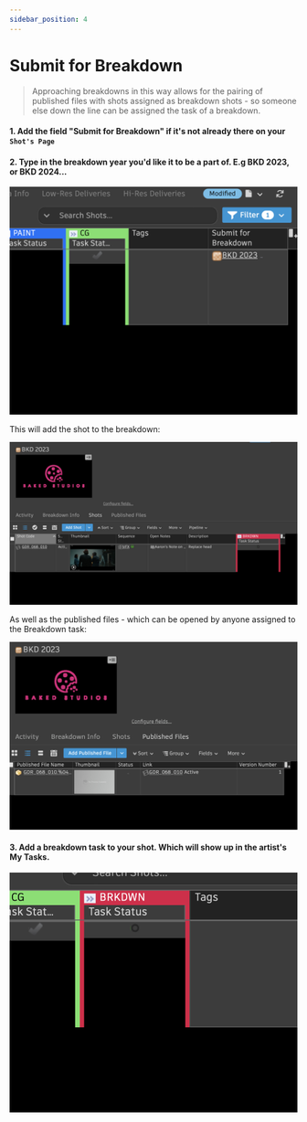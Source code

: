```yaml
---
sidebar_position: 4
---
```


# Submit for Breakdown

>Approaching breakdowns in this way allows for the pairing of published files with shots assigned as breakdown shots - so someone else down the line can be assigned the task of a breakdown.

#### 1. Add the field "Submit for Breakdown" if it's not already there on your `Shot's Page`

#### 2. Type in the breakdown year you'd like it to be a part of. E.g BKD 2023, or BKD 2024...

![Breakdown Field](./brkdwn_field.png)

This will add the shot to the breakdown:

![Add Shot](./add_shot.png)

As well as the published files - which can be opened by anyone assigned to the Breakdown task:

![Published Files](./published_files.png)

#### 3. Add a breakdown task to your shot. Which will show up in the artist's My Tasks.

![Breakdown Task](./breakdown_task.png)
